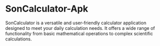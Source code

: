 # SonCalculator-Apk
SonCalculator is a versatile and user-friendly calculator application designed to meet your daily calculation needs. It offers a wide range of functionality from basic mathematical operations to complex scientific calculations.
